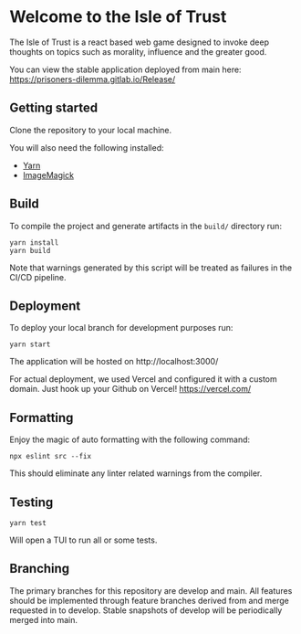# Welcome to the Isle of Trust

The Isle of Trust is a react based web game designed to invoke deep thoughts on topics such as morality, influence and the greater good.

You can view the stable application deployed from main here:
https://prisoners-dilemma.gitlab.io/Release/

## Getting started

Clone the repository to your local machine.

You will also need the following installed:

-   [Yarn](https://yarnpkg.com/)
-   [ImageMagick](https://imagemagick.org/index.php)

## Build

To compile the project and generate artifacts in the `build/` directory run:

```shell
yarn install
yarn build
```

Note that warnings generated by this script will be treated as failures in the
CI/CD pipeline.

## Deployment

To deploy your local branch for development purposes run:

```shell
yarn start
```

The application will be hosted on http://localhost:3000/

For actual deployment, we used Vercel and configured it with a custom domain. Just hook up your Github on Vercel! https://vercel.com/

## Formatting

Enjoy the magic of auto formatting with the following command:

```shell
npx eslint src --fix
```

This should eliminate any linter related warnings from the compiler.

## Testing

```shell
yarn test
```

Will open a TUI to run all or some tests.

## Branching

The primary branches for this repository are develop and main. All features should be implemented through feature branches derived from and merge requested in to develop. Stable snapshots of develop will be periodically merged into main.
